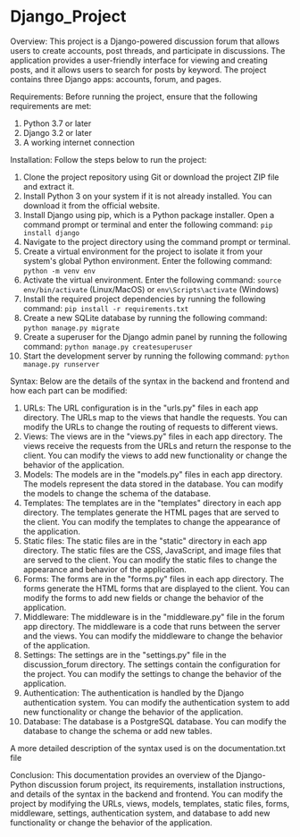 ﻿# Django_Project
Overview:
This project is a Django-powered discussion forum that allows users to create accounts, post threads, and participate in discussions. The application provides a user-friendly interface for viewing and creating posts, and it allows users to search for posts by keyword. The project contains three Django apps: accounts, forum, and pages.

Requirements:
Before running the project, ensure that the following requirements are met:

1. Python 3.7 or later
2. Django 3.2 or later
3. A working internet connection

Installation:
Follow the steps below to run the project:

1. Clone the project repository using Git or download the project ZIP file and extract it.
2. Install Python 3 on your system if it is not already installed. You can download it from the official website.
3. Install Django using pip, which is a Python package installer. Open a command prompt or terminal and enter the following command:
`pip install django`
4. Navigate to the project directory using the command prompt or terminal.
5. Create a virtual environment for the project to isolate it from your system's global Python environment. Enter the following command:
`python -m venv env`
6. Activate the virtual environment. Enter the following command:
`source env/bin/activate` (Linux/MacOS) or `env\Scripts\activate` (Windows)
7. Install the required project dependencies by running the following command:
`pip install -r requirements.txt`
8. Create a new SQLite database by running the following command:
`python manage.py migrate`
9. Create a superuser for the Django admin panel by running the following command:
`python manage.py createsuperuser`
10. Start the development server by running the following command:
`python manage.py runserver`

Syntax:
Below are the details of the syntax in the backend and frontend and how each part can be modified:

1. URLs:
The URL configuration is in the "urls.py" files in each app directory. The URLs map to the views that handle the requests. You can modify the URLs to change the routing of requests to different views.
2. Views:
The views are in the "views.py" files in each app directory. The views receive the requests from the URLs and return the response to the client. You can modify the views to add new functionality or change the behavior of the application.
3. Models:
The models are in the "models.py" files in each app directory. The models represent the data stored in the database. You can modify the models to change the schema of the database.
4. Templates:
The templates are in the "templates" directory in each app directory. The templates generate the HTML pages that are served to the client. You can modify the templates to change the appearance of the application.
5. Static files:
The static files are in the "static" directory in each app directory. The static files are the CSS, JavaScript, and image files that are served to the client. You can modify the static files to change the appearance and behavior of the application.
6. Forms:
The forms are in the "forms.py" files in each app directory. The forms generate the HTML forms that are displayed to the client. You can modify the forms to add new fields or change the behavior of the application.
7. Middleware:
The middleware is in the "middleware.py" file in the forum app directory. The middleware is a code that runs between the server and the views. You can modify the middleware to change the behavior of the application.
8. Settings:
The settings are in the "settings.py" file in the discussion_forum directory. The settings contain the configuration for the project. You can modify the settings to change the behavior of the application.
9. Authentication:
The authentication is handled by the Django authentication system. You can modify the authentication system to add new functionality or change the behavior of the application.
10. Database:
The database is a PostgreSQL database. You can modify the database to change the schema or add new tables.

A more detailed description of the syntax used is on the documentation.txt file

Conclusion:
This documentation provides an overview of the Django-Python discussion forum project, its requirements, installation instructions, and details of the syntax in the backend and frontend. You can modify the project by modifying the URLs, views, models, templates, static files, forms, middleware, settings, authentication system, and database to add new functionality or change the behavior of the application.
